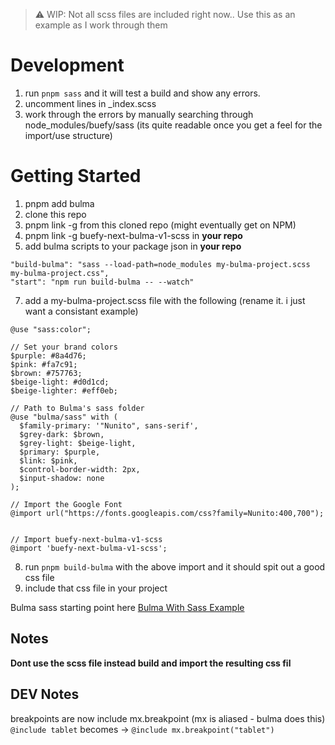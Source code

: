 
> :warning: WIP: Not all scss files are included right now.. Use this as an example as I work through them


# Development 
1. run `pnpm sass` and it will test a build and show any errors.
2. uncomment lines in _index.scss
3. work through the errors by manually searching through node_modules/buefy/sass (its quite readable once you get a feel for the import/use structure)

# Getting Started

1. pnpm add bulma
2. clone this repo
3. pnpm link -g from this cloned repo (might eventually get on NPM)
4. pnpm link -g buefy-next-bulma-v1-scss in **your repo**
5. add bulma scripts to your package json in **your repo**
   
```
"build-bulma": "sass --load-path=node_modules my-bulma-project.scss my-bulma-project.css",
"start": "npm run build-bulma -- --watch"
```

7. add a my-bulma-project.scss file with the following (rename it. i just want a consistant example)
   
```
@use "sass:color";

// Set your brand colors
$purple: #8a4d76;
$pink: #fa7c91;
$brown: #757763;
$beige-light: #d0d1cd;
$beige-lighter: #eff0eb;

// Path to Bulma's sass folder
@use "bulma/sass" with (
  $family-primary: '"Nunito", sans-serif',
  $grey-dark: $brown,
  $grey-light: $beige-light,
  $primary: $purple,
  $link: $pink,
  $control-border-width: 2px,
  $input-shadow: none
);

// Import the Google Font
@import url("https://fonts.googleapis.com/css?family=Nunito:400,700");


// Import buefy-next-bulma-v1-scss  
@import 'buefy-next-bulma-v1-scss';
```
8. run `pnpm build-bulma` with the above import and it should spit out a good css file
9. include that css file in your project


Bulma sass starting point here 
[Bulma With Sass Example](https://bulma.io/documentation/customize/with-sass/#create-your-sass-file)


## Notes
**Dont use the scss file instead build and import the resulting css fil**


## DEV Notes
breakpoints are now include mx.breakpoint (mx is aliased - bulma does this)
`@include tablet` becomes  -> `@include mx.breakpoint("tablet")`
